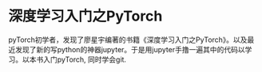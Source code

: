 # 深度学习入门之PyTorch

pyTorch初学者，发现了廖星宇编著的书籍《深度学习入门之PyTorch》。以及最近发现了新的写python的神器jupyter。于是用jupyter手撸一遍其中的代码以学习。以本书入门pyTorch, 同时学会git.



